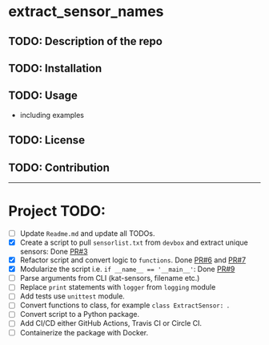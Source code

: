 # extract_sensor_names

## TODO: Description of the repo

## TODO: Installation

## TODO: Usage
- including examples

## TODO: License

## TODO: Contribution

----------
# Project TODO:

- [ ] Update `Readme.md` and update all TODOs.
- [x] Create a script to pull `sensorlist.txt` from `devbox` and extract unique sensors: Done [PR#3](https://github.com/mamkhari/extract_sensor_names/pull/3)
- [x] Refactor script and convert logic to `functions`. Done [PR#6](https://github.com/mamkhari/extract_sensor_names/pull/6/files) and [PR#7](https://github.com/mamkhari/extract_sensor_names/pull/7/files)
- [x] Modularize the script i.e. `if __name__ == '__main__'`: Done [PR#9](https://github.com/mamkhari/extract_sensor_names/pull/9/files)
- [ ] Parse arguments from CLI (kat-sensors, filename etc.)
- [ ] Replace `print` statements with `logger` from `logging` module
- [ ] Add tests use `unittest` module.
- [ ] Convert functions to class, for example `class ExtractSensor: `.
- [ ] Convert script to a Python package.
- [ ] Add CI/CD either GitHub Actions, Travis CI or Circle CI.
- [ ] Containerize the package with Docker.